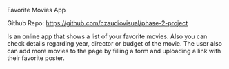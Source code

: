 Favorite Movies App

Github Repo: https://github.com/czaudiovisual/phase-2-project

Is an online app that shows a list of your favorite movies. Also you can check details regarding year, director or budget of the movie. The user also can add more movies to the page by filling a form and uploading a link with their favorite poster.